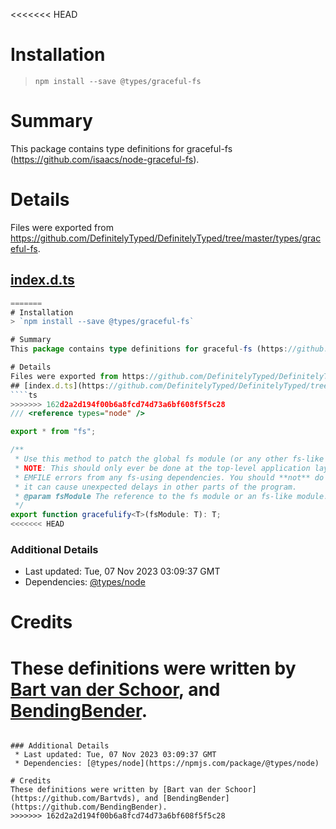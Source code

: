 <<<<<<< HEAD
# Installation
> `npm install --save @types/graceful-fs`

# Summary
This package contains type definitions for graceful-fs (https://github.com/isaacs/node-graceful-fs).

# Details
Files were exported from https://github.com/DefinitelyTyped/DefinitelyTyped/tree/master/types/graceful-fs.
## [index.d.ts](https://github.com/DefinitelyTyped/DefinitelyTyped/tree/master/types/graceful-fs/index.d.ts)
````ts
=======
# Installation
> `npm install --save @types/graceful-fs`

# Summary
This package contains type definitions for graceful-fs (https://github.com/isaacs/node-graceful-fs).

# Details
Files were exported from https://github.com/DefinitelyTyped/DefinitelyTyped/tree/master/types/graceful-fs.
## [index.d.ts](https://github.com/DefinitelyTyped/DefinitelyTyped/tree/master/types/graceful-fs/index.d.ts)
````ts
>>>>>>> 162d2a2d194f00b6a8fcd74d73a6bf608f5f5c28
/// <reference types="node" />

export * from "fs";

/**
 * Use this method to patch the global fs module (or any other fs-like module).
 * NOTE: This should only ever be done at the top-level application layer, in order to delay on
 * EMFILE errors from any fs-using dependencies. You should **not** do this in a library, because
 * it can cause unexpected delays in other parts of the program.
 * @param fsModule The reference to the fs module or an fs-like module.
 */
export function gracefulify<T>(fsModule: T): T;
<<<<<<< HEAD

````

### Additional Details
 * Last updated: Tue, 07 Nov 2023 03:09:37 GMT
 * Dependencies: [@types/node](https://npmjs.com/package/@types/node)

# Credits
These definitions were written by [Bart van der Schoor](https://github.com/Bartvds), and [BendingBender](https://github.com/BendingBender).
=======

````

### Additional Details
 * Last updated: Tue, 07 Nov 2023 03:09:37 GMT
 * Dependencies: [@types/node](https://npmjs.com/package/@types/node)

# Credits
These definitions were written by [Bart van der Schoor](https://github.com/Bartvds), and [BendingBender](https://github.com/BendingBender).
>>>>>>> 162d2a2d194f00b6a8fcd74d73a6bf608f5f5c28

